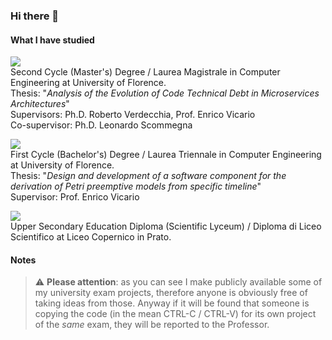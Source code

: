 ### Hi there 👋

#### What I have studied

![](https://geps.dev/progress/100) <br/>
Second Cycle (Master's) Degree / Laurea Magistrale in Computer Engineering at University of Florence.<br/>
Thesis: "*Analysis of the Evolution of Code Technical Debt in Microservices Architectures*"<br/>
Supervisors: Ph.D. Roberto Verdecchia, Prof. Enrico Vicario<br/>
Co-supervisor: Ph.D. Leonardo Scommegna

![](https://geps.dev/progress/100)<br/>
First Cycle (Bachelor's) Degree / Laurea Triennale in Computer Engineering at University of Florence.<br/>
Thesis: "*Design and development of a software component for the derivation of Petri preemptive models from specific timeline*"<br/>
Supervisor: Prof. Enrico Vicario

![](https://geps.dev/progress/100)<br/>
Upper Secondary Education Diploma (Scientific Lyceum) / Diploma di Liceo Scientifico at Liceo Copernico in Prato.

#### Notes
> :warning: **Please attention**: as you can see I make publicly available some of my university exam projects, therefore anyone is obviously free of taking ideas from those. Anyway if it will be found that someone is copying the code (in the mean CTRL-C / CTRL-V) for its own project of the *same* exam, they will be reported to the Professor.
